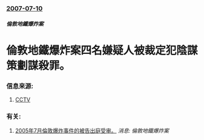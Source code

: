 ### [2007-07-10](/news/2007/07/10/index.md)

##### 倫敦地鐵爆炸案
# 倫敦地鐵爆炸案四名嫌疑人被裁定犯陰謀策劃謀殺罪。




### 信息来源:

1. [CCTV](http://news.cctv.com/world/20070710/100525.shtml)

### 有关:

1. [2005年7月倫敦爆炸事件的被告出庭受审。](/zh/news/2007/01/15/2005年7月倫敦爆炸事件的被告出庭受审.md) _消息: 倫敦地鐵爆炸案_
